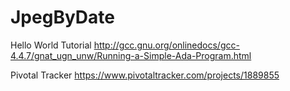 # JpegByDate

Hello World Tutorial
http://gcc.gnu.org/onlinedocs/gcc-4.4.7/gnat_ugn_unw/Running-a-Simple-Ada-Program.html

Pivotal Tracker
https://www.pivotaltracker.com/projects/1889855
